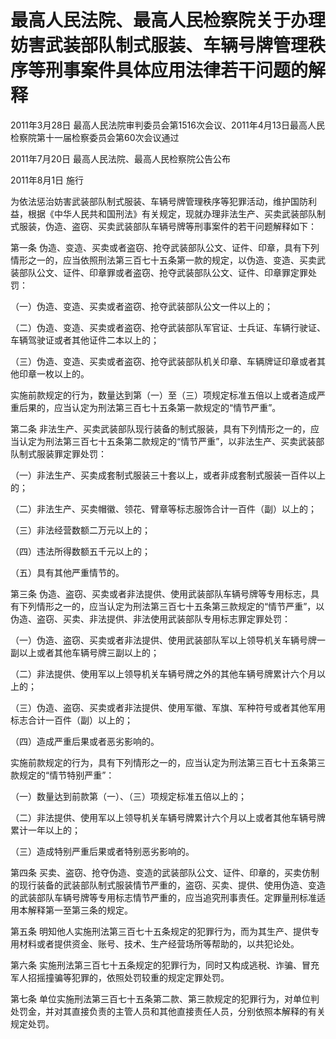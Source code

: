 # 最高人民法院、最高人民检察院关于办理妨害武装部队制式服装、车辆号牌管理秩序等刑事案件具体应用法律若干问题的解释

2011年3月28日 最高人民法院审判委员会第1516次会议、2011年4月13日最高人民检察院第十一届检察委员会第60次会议通过

2011年7月20日 最高人民法院、最高人民检察院公告公布

2011年8月1日 施行



为依法惩治妨害武装部队制式服装、车辆号牌管理秩序等犯罪活动，维护国防利益，根据《中华人民共和国刑法》有关规定，现就办理非法生产、买卖武装部队制式服装，伪造、盗窃、买卖武装部队车辆号牌等刑事案件的若干问题解释如下：

第一条 伪造、变造、买卖或者盗窃、抢夺武装部队公文、证件、印章，具有下列情形之一的，应当依照刑法第三百七十五条第一款的规定，以伪造、变造、买卖武装部队公文、证件、印章罪或者盗窃、抢夺武装部队公文、证件、印章罪定罪处罚：

（一）伪造、变造、买卖或者盗窃、抢夺武装部队公文一件以上的；

（二）伪造、变造、买卖或者盗窃、抢夺武装部队军官证、士兵证、车辆行驶证、车辆驾驶证或者其他证件二本以上的；

（三）伪造、变造、买卖或者盗窃、抢夺武装部队机关印章、车辆牌证印章或者其他印章一枚以上的。

实施前款规定的行为，数量达到第（一）至（三）项规定标准五倍以上或者造成严重后果的，应当认定为刑法第三百七十五条第一款规定的“情节严重”。

第二条 非法生产、买卖武装部队现行装备的制式服装，具有下列情形之一的，应当认定为刑法第三百七十五条第二款规定的“情节严重”，以非法生产、买卖武装部队制式服装罪定罪处罚：

（一）非法生产、买卖成套制式服装三十套以上，或者非成套制式服装一百件以上的；

（二）非法生产、买卖帽徽、领花、臂章等标志服饰合计一百件（副）以上的；

（三）非法经营数额二万元以上的；

（四）违法所得数额五千元以上的；

（五）具有其他严重情节的。

第三条 伪造、盗窃、买卖或者非法提供、使用武装部队车辆号牌等专用标志，具有下列情形之一的，应当认定为刑法第三百七十五条第三款规定的“情节严重”，以伪造、盗窃、买卖、非法提供、非法使用武装部队专用标志罪定罪处罚：

（一）伪造、盗窃、买卖或者非法提供、使用武装部队军以上领导机关车辆号牌一副以上或者其他车辆号牌三副以上的；

（二）非法提供、使用军以上领导机关车辆号牌之外的其他车辆号牌累计六个月以上的；

（三）伪造、盗窃、买卖或者非法提供、使用军徽、军旗、军种符号或者其他军用标志合计一百件（副）以上的；

（四）造成严重后果或者恶劣影响的。

实施前款规定的行为，具有下列情形之一的，应当认定为刑法第三百七十五条第三款规定的“情节特别严重”：

（一）数量达到前款第（一）、（三）项规定标准五倍以上的；

（二）非法提供、使用军以上领导机关车辆号牌累计六个月以上或者其他车辆号牌累计一年以上的；

（三）造成特别严重后果或者特别恶劣影响的。

第四条 买卖、盗窃、抢夺伪造、变造的武装部队公文、证件、印章的，买卖仿制的现行装备的武装部队制式服装情节严重的，盗窃、买卖、提供、使用伪造、变造的武装部队车辆号牌等专用标志情节严重的，应当追究刑事责任。定罪量刑标准适用本解释第一至第三条的规定。

第五条 明知他人实施刑法第三百七十五条规定的犯罪行为，而为其生产、提供专用材料或者提供资金、账号、技术、生产经营场所等帮助的，以共犯论处。

第六条 实施刑法第三百七十五条规定的犯罪行为，同时又构成逃税、诈骗、冒充军人招摇撞骗等犯罪的，依照处罚较重的规定定罪处罚。

第七条 单位实施刑法第三百七十五条第二款、第三款规定的犯罪行为，对单位判处罚金，并对其直接负责的主管人员和其他直接责任人员，分别依照本解释的有关规定处罚。